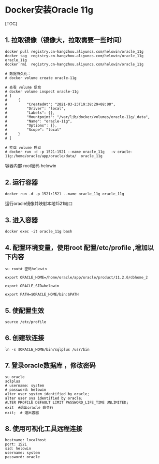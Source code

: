 # Docker安装Oracle 11g

[TOC]

## 1. 拉取镜像（镜像大，拉取需要一些时间）

```shell
docker pull registry.cn-hangzhou.aliyuncs.com/helowin/oracle_11g
docker tag  registry.cn-hangzhou.aliyuncs.com/helowin/oracle_11g oracle_11g
docker rmi  registry.cn-hangzhou.aliyuncs.com/helowin/oracle_11g
```
```shell
# 数据持久化： 
# docker volume create oracle-11g

# 查看 volume 信息
# docker volume inspect oracle-11g
# [
#     {
#         "CreatedAt": "2021-03-23T19:38:29+08:00",
#         "Driver": "local",
#         "Labels": {},
#         "Mountpoint": "/var/lib/docker/volumes/oracle-11g/_data",
#         "Name": "oracle-11g",
#         "Options": {},
#         "Scope": "local"
#     }
# ]

# 挂载 volume 启动
# docker run -d -p 1521:1521 --name oracle_11g   -v oracle-11g:/home/oracle/app/oracle/data/  oracle_11g 
```
容器内部 root密码 helowin



## 2. 运行容器

```shell
docker run -d -p 1521:1521 --name oracle_11g oracle_11g
```

运行oracle镜像并映射本地1521端口



## 3. 进入容器

```shell
docker exec -it oracle_11g bash
```



## 4. 配置环境变量，使用root 配置/etc/profile ,增加以下内容

```shell
su root# 密码helowin

export ORACLE_HOME=/home/oracle/app/oracle/product/11.2.0/dbhome_2
 
export ORACLE_SID=helowin
 
export PATH=$ORACLE_HOME/bin:$PATH
```



## 5. 使配置生效

```shell
source /etc/profile
```



## 6. 创建软连接

```shell
ln -s $ORACLE_HOME/bin/sqlplus /usr/bin
```



## 7. 登录oracle数据库 ，修改密码

```shell
su oracle
sqlplus
# username: system
# password: helowin
alter user system identified by oracle;
alter user sys identified by oracle;
ALTER PROFILE DEFAULT LIMIT PASSWORD_LIFE_TIME UNLIMITED;
exit  #退出oracle 命令行 
exit;  # 退出容器
```



## 8. 使用可视化工具远程连接

```shell
hostname: localhost
port: 1521
sid: helowin
username: system
password: oracle
```

